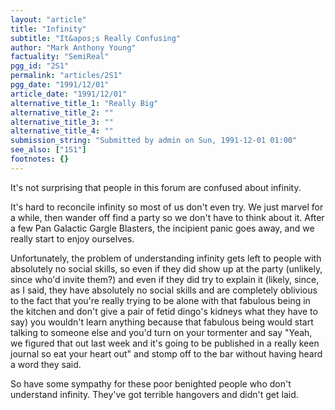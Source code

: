 ```yaml
---
layout: "article"
title: "Infinity"
subtitle: "It&apos;s Really Confusing"
author: "Mark Anthony Young"
factuality: "SemiReal"
pgg_id: "2S1"
permalink: "articles/2S1"
pgg_date: "1991/12/01"
article_date: "1991/12/01"
alternative_title_1: "Really Big"
alternative_title_2: ""
alternative_title_3: ""
alternative_title_4: ""
submission_string: "Submitted by admin on Sun, 1991-12-01 01:00"
see_also: ["1S1"]
footnotes: {}
---
```

<div>
<p>It's not surprising that people in this forum are confused about infinity.</p>
<p>It's hard to reconcile infinity so most of us don't even try. We just marvel for a while, then wander off find a party so we don't have to think about it. After a few Pan Galactic Gargle Blasters, the incipient panic goes away, and we really start to enjoy ourselves.</p>
<p>Unfortunately, the problem of understanding infinity gets left to people with absolutely no social skills, so even if they did show up at the party (unlikely, since who'd invite them?) and even if they did try to explain it (likely, since, as I said, they have absolutely no social skills and are completely oblivious to the fact that you're really trying to be alone with that fabulous being in the kitchen and don't give a pair of fetid dingo's kidneys what they have to say) you wouldn't learn anything because that fabulous being would start talking to someone else and you'd turn on your tormenter and say "Yeah, we figured that out last week and it's going to be published in a really keen journal so eat your heart out" and stomp off to the bar without having heard a word they said.</p>
<p>So have some sympathy for these poor benighted people who don't understand infinity. They've got terrible hangovers and didn't get laid.</p>
</div>
